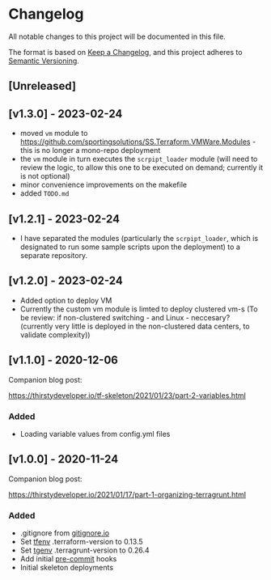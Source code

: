 # Changelog
All notable changes to this project will be documented in this file.

The format is based on [Keep a Changelog](https://keepachangelog.com/en/1.0.0/),
and this project adheres to [Semantic Versioning](https://semver.org/spec/v2.0.0.html).

## [Unreleased]

## [v1.3.0] - 2023-02-24
* moved `vm` module to <https://github.com/sportingsolutions/SS.Terraform.VMWare.Modules> - this is no longer a mono-repo deployment
* the `vm` module in turn executes the `scrpipt_loader` module (will need to review the logic, to allow this one to be executed on demand; currently it is not optional)
* minor convenience improvements on the makefile
* added `TODO.md`

## [v1.2.1] - 2023-02-24

* I have separated the modules (particularly the `scrpipt_loader`, which is designated to run some sample scripts upon the deployment) to a separate repository.

## [v1.2.0] - 2023-02-24

* Added option to deploy VM
* Currently the custom vm module is limted to deploy clustered vm-s (To be review: if non-clustered switching - and Linux - neccesary? (currently very little is deployed in the non-clustered data centers, to validate complexity))

## [v1.1.0] - 2020-12-06

Companion blog post:

https://thirstydeveloper.io/tf-skeleton/2021/01/23/part-2-variables.html

### Added

* Loading variable values from config.yml files

## [v1.0.0] - 2020-11-24

Companion blog post:

https://thirstydeveloper.io/2021/01/17/part-1-organizing-terragrunt.html

### Added

* .gitignore from [gitignore.io](https://www.toptal.com/developers/gitignore/api/terraform,terragrunt)
* Set [tfenv](https://github.com/tfutils/tfenv) .terraform-version to 0.13.5
* Set [tgenv](https://github.com/cunymatthieu/tgenv) .terragrunt-version to 0.26.4
* Add initial [pre-commit](https://pre-commit.com/) hooks
* Initial skeleton deployments
